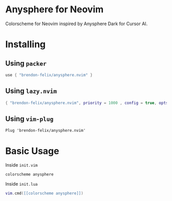 # Anysphere for Neovim

Colorscheme for Neovim inspired by Anysphere Dark for Cursor AI.

# Installing

## Using `packer`

```lua
use { "brendon-felix/anysphere.nvim" }
```

## Using `lazy.nvim`

```lua
{ "brendon-felix/anysphere.nvim", priority = 1000 , config = true, opts = ...}
```

## Using `vim-plug`

```vim
Plug 'brendon-felix/anysphere.nvim'
```

# Basic Usage

Inside `init.vim`

```vim
colorscheme anysphere
```

Inside `init.lua`

```lua
vim.cmd([[colorscheme anysphere]])
```

